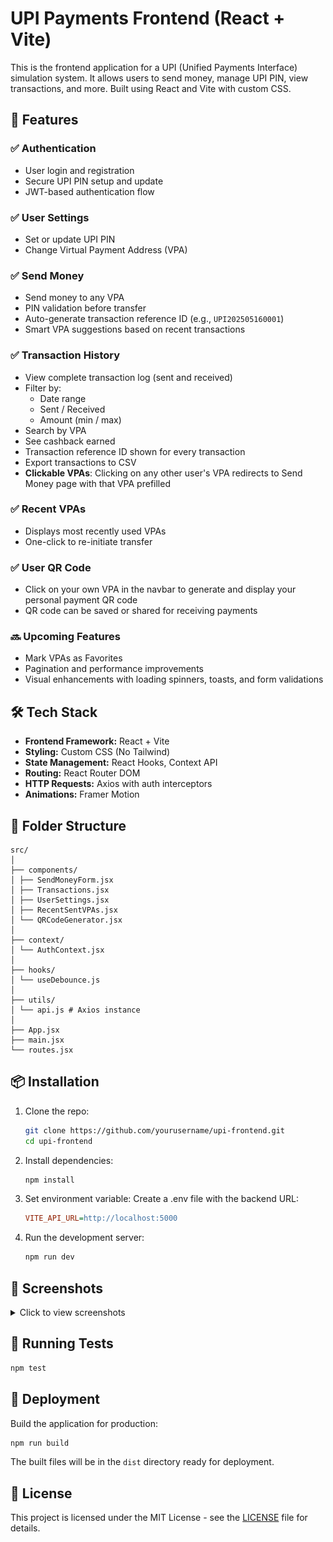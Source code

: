 # UPI Payments Frontend (React + Vite)
This is the frontend application for a UPI (Unified Payments Interface) simulation system. It allows users to send money, manage UPI PIN, view transactions, and more. Built using React and Vite with custom CSS.
## 🚀 Features
### ✅ Authentication
- User login and registration
- Secure UPI PIN setup and update
- JWT-based authentication flow
### ✅ User Settings
- Set or update UPI PIN
- Change Virtual Payment Address (VPA)
### ✅ Send Money
- Send money to any VPA
- PIN validation before transfer
- Auto-generate transaction reference ID (e.g., `UPI202505160001`)
- Smart VPA suggestions based on recent transactions
### ✅ Transaction History
- View complete transaction log (sent and received)
- Filter by:
  - Date range
  - Sent / Received
  - Amount (min / max)
- Search by VPA
- See cashback earned
- Transaction reference ID shown for every transaction
- Export transactions to CSV
- **Clickable VPAs**: Clicking on any other user's VPA redirects to Send Money page with that VPA prefilled
### ✅ Recent VPAs
- Displays most recently used VPAs
- One-click to re-initiate transfer
### ✅ User QR Code
- Click on your own VPA in the navbar to generate and display your personal payment QR code
- QR code can be saved or shared for receiving payments
### 🔜 Upcoming Features
- Mark VPAs as Favorites
- Pagination and performance improvements
- Visual enhancements with loading spinners, toasts, and form validations
## 🛠️ Tech Stack
- **Frontend Framework:** React + Vite
- **Styling:** Custom CSS (No Tailwind)
- **State Management:** React Hooks, Context API
- **Routing:** React Router DOM
- **HTTP Requests:** Axios with auth interceptors
- **Animations:** Framer Motion
## 🧩 Folder Structure
```
src/
│
├── components/
│ ├── SendMoneyForm.jsx
│ ├── Transactions.jsx
│ ├── UserSettings.jsx
│ ├── RecentSentVPAs.jsx
│ └── QRCodeGenerator.jsx
│
├── context/
│ └── AuthContext.jsx
│
├── hooks/
│ └── useDebounce.js
│
├── utils/
│ └── api.js # Axios instance
│
├── App.jsx
├── main.jsx
└── routes.jsx
```
## 📦 Installation
1. Clone the repo:
   ```bash
   git clone https://github.com/yourusername/upi-frontend.git
   cd upi-frontend
   ```
2. Install dependencies:
   ```bash
   npm install
   ```
3. Set environment variable:
   Create a .env file with the backend URL:
   ```ini
   VITE_API_URL=http://localhost:5000
   ```
4. Run the development server:
   ```bash
   npm run dev
   ```
## 📸 Screenshots
<details>
<summary>Click to view screenshots</summary>

![Login Screen](screenshots/login.png)
![Dashboard](screenshots/dashboard.png)
![Send Money](screenshots/send-money.png)
![Transactions](screenshots/transactions.png)
![QR Code](screenshots/qr-code.png)
</details>

## 🧪 Running Tests
```bash
npm test
```
## 🚀 Deployment
Build the application for production:
```bash
npm run build
```
The built files will be in the `dist` directory ready for deployment.
## 📄 License
This project is licensed under the MIT License - see the [LICENSE](LICENSE) file for details.
